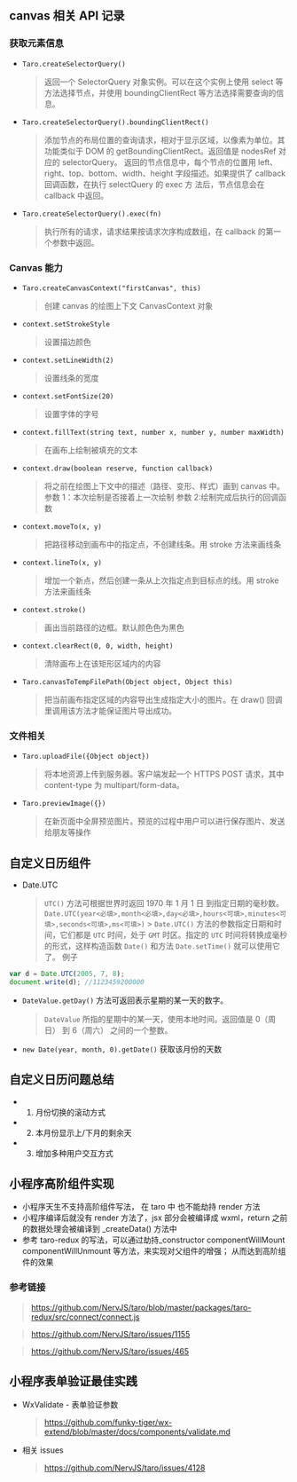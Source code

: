 ## canvas 相关 API 记录

### 获取元素信息

- `Taro.createSelectorQuery()`

  > 返回一个 SelectorQuery 对象实例。可以在这个实例上使用 select 等方法选择节点，并使用 boundingClientRect 等方法选择需要查询的信息。

- `Taro.createSelectorQuery().boundingClientRect()`

  > 添加节点的布局位置的查询请求，相对于显示区域，以像素为单位。其功能类似于 DOM 的 getBoundingClientRect。返回值是 nodesRef 对应的 selectorQuery。
  > 返回的节点信息中，每个节点的位置用 left、right、top、bottom、width、height 字段描述。如果提供了 callback 回调函数，在执行 selectQuery 的 exec 方
  > 法后，节点信息会在 callback 中返回。

- `Taro.createSelectorQuery().exec(fn)`

  > 执行所有的请求，请求结果按请求次序构成数组，在 callback 的第一个参数中返回。

### Canvas 能力

- `Taro.createCanvasContext("firstCanvas", this)`
  > 创建 canvas 的绘图上下文 CanvasContext 对象
- `context.setStrokeStyle`
  > 设置描边颜色
- `context.setLineWidth(2)`
  > 设置线条的宽度
- `context.setFontSize(20)`
  > 设置字体的字号
- `context.fillText(string text, number x, number y, number maxWidth)`
  > 在画布上绘制被填充的文本
- `context.draw(boolean reserve, function callback)`
  > 将之前在绘图上下文中的描述（路径、变形、样式）画到 canvas 中。 参数 1：本次绘制是否接着上一次绘制 参数 2:绘制完成后执行的回调函数
- `context.moveTo(x, y)`
  > 把路径移动到画布中的指定点，不创建线条。用 stroke 方法来画线条
- `context.lineTo(x, y)`
  > 增加一个新点，然后创建一条从上次指定点到目标点的线。用 stroke 方法来画线条
- `context.stroke()`
  > 画出当前路径的边框。默认颜色色为黑色
- `context.clearRect(0, 0, width, height)`
  > 清除画布上在该矩形区域内的内容
- `Taro.canvasToTempFilePath(Object object, Object this)`
  > 把当前画布指定区域的内容导出生成指定大小的图片。在 draw() 回调里调用该方法才能保证图片导出成功。

### 文件相关

- `Taro.uploadFile({Object object})`
  > 将本地资源上传到服务器。客户端发起一个 HTTPS POST 请求，其中 content-type 为 multipart/form-data。
- `Taro.previewImage({})`
  > 在新页面中全屏预览图片。预览的过程中用户可以进行保存图片、发送给朋友等操作

## 自定义日历组件

- Date.UTC
  > `UTC()` 方法可根据世界时返回 1970 年 1 月 1 日 到指定日期的毫秒数。
  > `Date.UTC(year<必填>,month<必填>,day<必填>,hours<可填>,minutes<可填>,seconds<可填>,ms<可填>)` > `Date.UTC()` 方法的参数指定日期和时间，它们都是 `UTC` 时间，处于 `GMT` 时区。指定的 `UTC` 时间将转换成毫秒的形式，这样构造函数 `Date()` 和方法 `Date.setTime()` 就可以使用它了。
  > 例子

```js
var d = Date.UTC(2005, 7, 8);
document.write(d); //1123459200000
```

- `DateValue.getDay()` 方法可返回表示星期的某一天的数字。

  > `DateValue` 所指的星期中的某一天，使用本地时间。返回值是 0（周日） 到 6（周六） 之间的一个整数。

- `new Date(year, month, 0).getDate()` 获取该月份的天数

## 自定义日历问题总结

- 1. 月份切换的滚动方式
- 2. 本月份显示上/下月的剩余天
- 3. 增加多种用户交互方式

## 小程序高阶组件实现

- 小程序天生不支持高阶组件写法， 在 taro 中 也不能劫持 render 方法
- 小程序编译后就没有 render 方法了，jsx 部分会被编译成 wxml，return 之前的数据处理会被编译到 \_createData() 方法中
- 参考 taro-redux 的写法，可以通过劫持\_constructor componentWillMount componentWillUnmount 等方法，来实现对父组件的增强； 从而达到高阶组件的效果

### 参考链接

> https://github.com/NervJS/taro/blob/master/packages/taro-redux/src/connect/connect.js

> https://github.com/NervJS/taro/issues/1155

> https://github.com/NervJS/taro/issues/465

## 小程序表单验证最佳实践

- WxValidate - 表单验证参数
  > https://github.com/funky-tiger/wx-extend/blob/master/docs/components/validate.md
- 相关 issues
  > https://github.com/NervJS/taro/issues/4128
